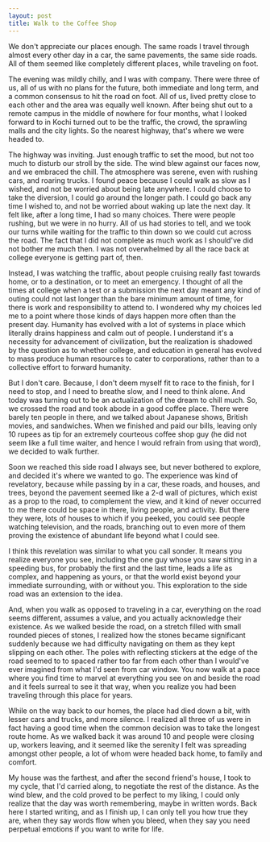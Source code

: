 ```yaml
---
layout: post
title: Walk to the Coffee Shop
---
```

We don't appreciate our places enough. The same roads I travel through almost every other day in a car, the same pavements, the same side roads. All of them seemed like completely different places, while traveling on foot.

The evening was mildly chilly, and I was with company. There were three of us, all of us with no plans for the future, both immediate and long term, and a common consensus to hit the road on foot. All of us, lived pretty close to each other and the area was equally well known. After being shut out to a remote campus in the middle of nowhere for four months, what I looked forward to in Kochi turned out to be the traffic, the crowd, the sprawling malls and the city lights. So the nearest highway, that's where we were headed to.

The highway was inviting. Just enough traffic to set the mood, but not too much to disturb our stroll by the side. The wind blew against our faces now, and we embraced the chill. The atmosphere was serene, even with rushing cars, and roaring trucks. I found peace because I could walk as slow as I wished, and not be worried about being late anywhere. I could choose to take the diversion, I could go around the longer path. I could go back any time I wished to, and not be worried about waking up late the next day. It felt like, after a long time, I had so many choices. There were people rushing, but we were in no hurry. All of us had stories to tell, and we took our turns while waiting for the traffic to thin down so we could cut across the road. The fact that I did not complete as much work as I should've did not bother me much then. I was not overwhelmed by all the race back at college everyone is getting part of, then. 

Instead, I was watching the traffic, about people cruising really fast towards home, or to a destination, or to meet an emergency. I thought of all the times at college when a test or a submission the next day meant any kind of outing could not last longer than the bare minimum amount of time, for there is work and responsibility to attend to. I wondered why my choices led me to a point where those kinds of days happen more often than the present day. Humanity has evolved with a lot of systems in place which literally drains happiness and calm out of people. I understand it's a necessity for advancement of civilization, but the realization is shadowed by the question as to whether college, and education in general has evolved to mass produce human resources to cater to corporations, rather than to a collective effort to forward humanity.

But I don't care. Because, I don't deem myself fit to race to the finish, for I need to stop, and I need to breathe slow, and I need to think alone. And today was turning out to be an actualization of the dream to chill much. So, we crossed the road and took abode in a good coffee place. There were barely ten people in there, and we talked about Japanese shows, British movies, and sandwiches. When we finished and paid our bills, leaving only 10 rupees as tip for an extremely courteous coffee shop guy (he did not seem like a full time waiter, and hence I would refrain from using that word), we decided to walk further. 

Soon we reached this side road I always see, but never bothered to explore, and decided it's where we wanted to go. The experience was kind of revelatory, because while passing by in a car, these roads, and houses, and trees, beyond the pavement seemed like a 2-d wall of pictures, which exist as a prop to the road, to complement the view, and it kind of never occurred to me there could be space in there, living people, and activity. But there they were, lots of houses to which if you peeked, you could see people watching television, and the roads, branching out to even more of them proving the existence of abundant life beyond what I could see.

I think this revelation was similar to what you call sonder. It means you realize everyone you see, including the one guy whose you saw sitting in a speeding bus, for probably the first and the last time, leads a life as complex, and happening as yours, or that the world exist beyond your immediate surrounding, with or without you. This exploration to the side road was an extension to the idea.

And, when you walk as opposed to traveling in a car, everything on the road seems different, assumes a value, and you actually acknowledge their existence. As we walked beside the road, on a stretch filled with small rounded pieces of stones, I realized how the stones became significant suddenly because we had difficulty navigating on them as they kept slipping on each other. The poles with reflecting stickers at the edge of the road seemed to to spaced rather too far from each other than I would've ever imagined from what I'd seen from car window. You now walk at a pace where you find time to marvel at everything you see on and beside the road and it feels surreal to see it that way, when you realize you had been traveling through this place for years.

While on the way back to our homes, the place had died down a bit, with lesser cars and trucks, and more silence. I realized all three of us were in fact having a good time when the common decision was to take the longest route home. As we walked back it was around 10 and people were closing up, workers leaving, and it seemed like the serenity I felt was spreading amongst other people, a lot of whom were headed back home, to family and comfort.

My house was the farthest, and after the second friend's house, I took to my cycle, that I'd carried along, to negotiate the rest of the distance. As the wind blew, and the cold proved to be perfect to my liking, I could only realize that the day was worth remembering, maybe in written words. Back here I started writing, and as I finish up, I can only tell you how true they are, when they say words flow when you bleed, when they say you need perpetual emotions if you want to write for life.


